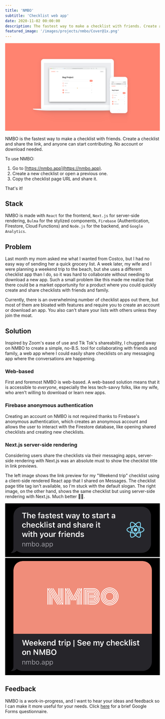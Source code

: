 ```yaml
---
title: 'NMBO'
subtitle: 'Checklist web app'
date: 2020-11-02 00:00:00
description: The fastest way to make a checklist with friends. Create a checklist and share the link, and anyone can start contributing. No account or download needed. Free to use. Made with React and Firebase.
featured_image: '/images/projects/nmbo/Cover@1x.png'
---
```


![](/images/projects/nmbo/Cover@1x.png)

NMBO is the fastest way to make a checklist with friends. Create a checklist and share the link, and anyone can start contributing. No account or download needed. 

To use NMBO: 

1. Go to [https://nmbo.app](https://nmbo.app). 
2. Create a new checklist or open a previous one.
3. Copy the checklist page URL and share it.

That's it! 

## Stack

NMBO is made with `React` for the frontend, `Next.js` for server-side rendering, `Bulma` for the stylized components, `Firebase` (Authentication, Firestore, Cloud Functions) and `Node.js` for the backend, and `Google Analytics`. 

## Problem

Last month my mom asked me what I wanted from Costco, but I had no easy way of sending her a quick grocery list. A week later, my wife and I were planning a weekend trip to the beach, but she uses a different checklist app than I do, so it was hard to collaborate without needing to download a new app. Such a small problem like this made me realize that there could be a market opportunity for a product where you could quickly create and share checklists with friends and family. 

Currently, there is an overwhelming number of checklist apps out there, but most of them are bloated with features and require you to create an account or download an app. You also can't share your lists with others unless they join the moat. 

## Solution

Inspired by Zoom's ease of use and Tik Tok's shareability, I chugged away on NMBO to create a simple, no-B.S. tool for collaborating with friends and family, a web app where I could easily share checklists on any messaging app where the conversations are happening. 

### Web-based

First and foremost NMBO is web-based. A web-based solution means that it is accessible to *everyone*, especially the less tech-savvy folks, like my wife, who aren't willing to download or learn new apps. 

### Firebase anonymous authentication

Creating an account on NMBO is not required thanks to Firebase's anonymous authentication, which creates an anonymous account and allows the user to interact with the Firestore database, like opening shared checklists and creating new checklists. 

### Next.js server-side rendering

Considering users share the checklists via their messaging apps, server-side rendering with Next.js was an absolute must to show the checklist title in link previews. 

The left image shows the link preview for my "Weekend trip" checklist using a client-side rendered React app that I shared on Messages. The checklist page title tag isn't available, so I'm stuck with the default slogan. The right image, on the other hand, shows the same checklist but using server-side rendering with Next.js. Much better 👌🏻.

<div class="gallery" data-columns="2">
	<img src="/images/projects/nmbo/client-side-rendering.jpg">
    <img src="/images/projects/nmbo/server-side-rendering.jpg">
</div>

## Feedback

NMBO is a work-in-progress, and I want to hear your ideas and feedback so I can make it more useful for your needs. Click [here](https://docs.google.com/forms/d/e/1FAIpQLSf_GusPzzA4M1xNiKxHHVwEj4Q3iz_fWrX9pJXihlIjcdVmaQ/viewform) for a brief Google Forms questionnaire. 
